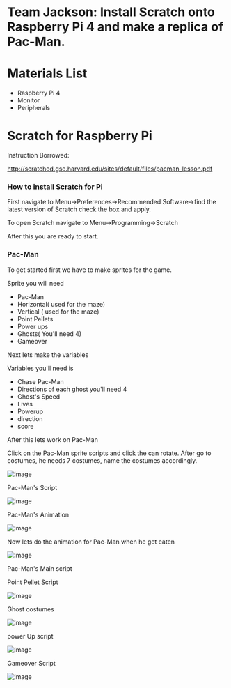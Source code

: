 # Team Jackson: Install Scratch onto Raspberry Pi 4 and make a replica of Pac-Man.

# Materials List
- Raspberry Pi 4
- Monitor
- Peripherals

# Scratch for Raspberry Pi

Instruction Borrowed:

http://scratched.gse.harvard.edu/sites/default/files/pacman_lesson.pdf

### How to install Scratch for Pi 
First navigate to Menu->Preferences->Recommended Software->find the latest version of Scratch check the box and apply.

To open Scratch navigate to Menu->Programming->Scratch

After this you are ready to start.

### Pac-Man 

To get started first we have to make sprites for the game.

Sprite you will need

- Pac-Man
- Horizontal( used for the maze)
- Vertical ( used for the maze)
- Point Pellets
- Power ups
- Ghosts( You'll need 4)
- Gameover

Next lets make the variables 

Variables you'll need is 

- Chase Pac-Man
- Directions of each ghost you'll need 4
- Ghost's Speed
- Lives
- Powerup
- direction
- score

After this lets work on Pac-Man

Click on the Pac-Man sprite scripts and click the can rotate.
After go to costumes, he needs 7 costumes, name the costumes accordingly.

![image](https://user-images.githubusercontent.com/79220393/114257845-9f301180-9990-11eb-914b-7cacb7501b40.png)

Pac-Man's Script

![image](https://user-images.githubusercontent.com/79220393/114257866-c4bd1b00-9990-11eb-9ba1-86800d0278f0.png)


Pac-Man's Animation 

![image](https://user-images.githubusercontent.com/79220393/114257877-d0104680-9990-11eb-8dde-6ff4b8238b99.png)


Now lets do the animation for Pac-Man when he get eaten

![image](https://user-images.githubusercontent.com/79220393/114257885-dbfc0880-9990-11eb-9e17-d22f34aa06c5.png)

Pac-Man's Main script



Point Pellet Script

![image](https://user-images.githubusercontent.com/79220393/114257901-08178980-9991-11eb-8159-4a86228beb0f.png)

Ghost costumes

![image](https://user-images.githubusercontent.com/79220393/114257922-24b3c180-9991-11eb-847a-c93aec141b4e.png)

power Up script

![image](https://user-images.githubusercontent.com/79220393/114257937-3a28eb80-9991-11eb-9d88-bf8b7133ca6a.png)

Gameover Script

![image](https://user-images.githubusercontent.com/79220393/114257954-5462c980-9991-11eb-92ff-40360a4405fc.png)



